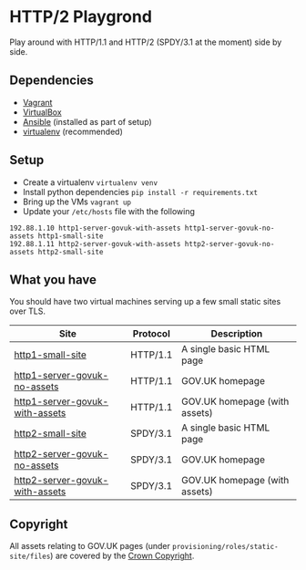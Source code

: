 # HTTP/2 Playgrond

Play around with HTTP/1.1 and HTTP/2 (SPDY/3.1 at the moment) side by side.

## Dependencies

- [Vagrant](https://www.vagrantup.com)
- [VirtualBox](https://www.virtualbox.org)
- [Ansible](http://www.ansible.com/home) (installed as part of setup)
- [virtualenv](http://virtualenv.readthedocs.org/en/latest/) (recommended)

## Setup

- Create a virtualenv `virtualenv venv`
- Install python dependencies `pip install -r requirements.txt`
- Bring up the VMs `vagrant up`
- Update your `/etc/hosts` file with the following

```
192.88.1.10 http1-server-govuk-with-assets http1-server-govuk-no-assets http1-small-site
192.88.1.11 http2-server-govuk-with-assets http2-server-govuk-no-assets http2-small-site
```

## What you have

You should have two virtual machines serving up a few small static sites over TLS.

Site                                                                      | Protocol | Description
------------------------------------------------------------------------- | -------- | -----------
[http1-small-site](https://http1-small-site)                              | HTTP/1.1 | A single basic HTML page
[http1-server-govuk-no-assets](https://http1-server-govuk-no-assets)      | HTTP/1.1 | GOV.UK homepage
[http1-server-govuk-with-assets](https://http1-server-govuk-with-assets)  | HTTP/1.1 | GOV.UK homepage (with assets)
[http2-small-site](https://http2-small-site)                              | SPDY/3.1 | A single basic HTML page
[http2-server-govuk-no-assets](https://http2-server-govuk-no-assets)      | SPDY/3.1 | GOV.UK homepage
[http2-server-govuk-with-assets](https://http2-server-govuk-with-assets)  | SPDY/3.1 | GOV.UK homepage (with assets)

## Copyright

All assets relating to GOV.UK pages (under `provisioning/roles/static-site/files`)
are covered by the [Crown Copyright](https://www.nationalarchives.gov.uk/information-management/re-using-public-sector-information/copyright/crown-copyright/).
